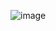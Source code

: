 ![image](https://user-images.githubusercontent.com/76499690/187196354-6137d717-f4f6-4deb-a663-c3421f47b723.png)
